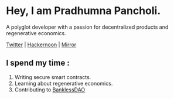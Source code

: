 
# Hey, I am Pradhumna Pancholi.

A polyglot developer with a passion for decentralized products and regenerative economics.  

[Twitter](https://twitter.com/knowpradhumna) | [Hackernoon](https://hackernoon.com/u/pnpancholi) | [Mirror](https://mirror.xyz/0x916134E688a4a866ff57f4F53F16703F9b8AFa99)

## I spend my time :

1. Writing secure smart contracts.
2. Learning about regenerative economics.
3. Contributing to [BanklessDAO](https://github.com/BanklessDAO)
